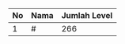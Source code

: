| No | Nama            | Jumlah Level |
|----|-----------------|--------------|
| 1  | #    |    266        |
